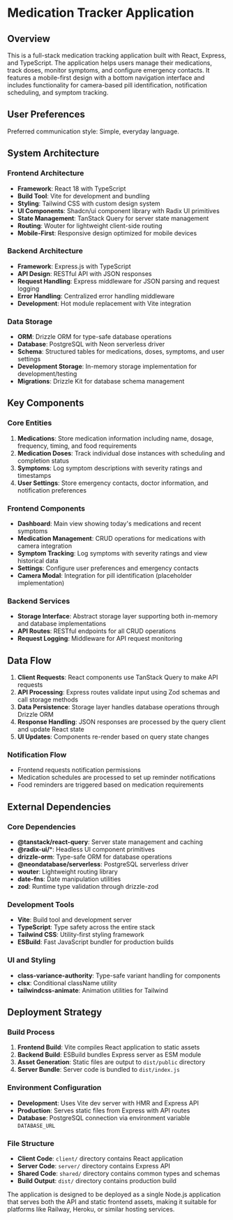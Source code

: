 # Medication Tracker Application

## Overview

This is a full-stack medication tracking application built with React, Express, and TypeScript. The application helps users manage their medications, track doses, monitor symptoms, and configure emergency contacts. It features a mobile-first design with a bottom navigation interface and includes functionality for camera-based pill identification, notification scheduling, and symptom tracking.

## User Preferences

Preferred communication style: Simple, everyday language.

## System Architecture

### Frontend Architecture
- **Framework**: React 18 with TypeScript
- **Build Tool**: Vite for development and bundling
- **Styling**: Tailwind CSS with custom design system
- **UI Components**: Shadcn/ui component library with Radix UI primitives
- **State Management**: TanStack Query for server state management
- **Routing**: Wouter for lightweight client-side routing
- **Mobile-First**: Responsive design optimized for mobile devices

### Backend Architecture
- **Framework**: Express.js with TypeScript
- **API Design**: RESTful API with JSON responses
- **Request Handling**: Express middleware for JSON parsing and request logging
- **Error Handling**: Centralized error handling middleware
- **Development**: Hot module replacement with Vite integration

### Data Storage
- **ORM**: Drizzle ORM for type-safe database operations
- **Database**: PostgreSQL with Neon serverless driver
- **Schema**: Structured tables for medications, doses, symptoms, and user settings
- **Development Storage**: In-memory storage implementation for development/testing
- **Migrations**: Drizzle Kit for database schema management

## Key Components

### Core Entities
1. **Medications**: Store medication information including name, dosage, frequency, timing, and food requirements
2. **Medication Doses**: Track individual dose instances with scheduling and completion status
3. **Symptoms**: Log symptom descriptions with severity ratings and timestamps
4. **User Settings**: Store emergency contacts, doctor information, and notification preferences

### Frontend Components
- **Dashboard**: Main view showing today's medications and recent symptoms
- **Medication Management**: CRUD operations for medications with camera integration
- **Symptom Tracking**: Log symptoms with severity ratings and view historical data
- **Settings**: Configure user preferences and emergency contacts
- **Camera Modal**: Integration for pill identification (placeholder implementation)

### Backend Services
- **Storage Interface**: Abstract storage layer supporting both in-memory and database implementations
- **API Routes**: RESTful endpoints for all CRUD operations
- **Request Logging**: Middleware for API request monitoring

## Data Flow

1. **Client Requests**: React components use TanStack Query to make API requests
2. **API Processing**: Express routes validate input using Zod schemas and call storage methods
3. **Data Persistence**: Storage layer handles database operations through Drizzle ORM
4. **Response Handling**: JSON responses are processed by the query client and update React state
5. **UI Updates**: Components re-render based on query state changes

### Notification Flow
- Frontend requests notification permissions
- Medication schedules are processed to set up reminder notifications
- Food reminders are triggered based on medication requirements

## External Dependencies

### Core Dependencies
- **@tanstack/react-query**: Server state management and caching
- **@radix-ui/***: Headless UI component primitives
- **drizzle-orm**: Type-safe ORM for database operations
- **@neondatabase/serverless**: PostgreSQL serverless driver
- **wouter**: Lightweight routing library
- **date-fns**: Date manipulation utilities
- **zod**: Runtime type validation through drizzle-zod

### Development Tools
- **Vite**: Build tool and development server
- **TypeScript**: Type safety across the entire stack
- **Tailwind CSS**: Utility-first styling framework
- **ESBuild**: Fast JavaScript bundler for production builds

### UI and Styling
- **class-variance-authority**: Type-safe variant handling for components
- **clsx**: Conditional className utility
- **tailwindcss-animate**: Animation utilities for Tailwind

## Deployment Strategy

### Build Process
1. **Frontend Build**: Vite compiles React application to static assets
2. **Backend Build**: ESBuild bundles Express server as ESM module
3. **Asset Generation**: Static files are output to `dist/public` directory
4. **Server Bundle**: Server code is bundled to `dist/index.js`

### Environment Configuration
- **Development**: Uses Vite dev server with HMR and Express API
- **Production**: Serves static files from Express with API routes
- **Database**: PostgreSQL connection via environment variable `DATABASE_URL`

### File Structure
- **Client Code**: `client/` directory contains React application
- **Server Code**: `server/` directory contains Express API
- **Shared Code**: `shared/` directory contains common types and schemas
- **Build Output**: `dist/` directory contains production build

The application is designed to be deployed as a single Node.js application that serves both the API and static frontend assets, making it suitable for platforms like Railway, Heroku, or similar hosting services.